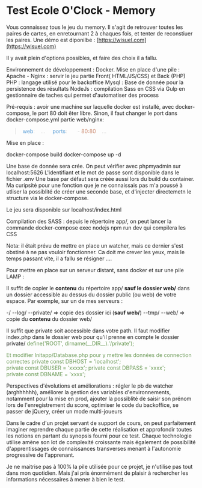 # Test Ecole O'Clock - Memory

Vous connaissez tous le jeu du memory.
Il s'agit de retrouver toutes les paires de cartes, en enretournant 2 à chaques fois, et tenter de reconstiuer les paires.
Une démo est diponilbe : [https://wisuel.com](https://wisuel.com)

Il y avait plein d'options possibles, et faire des choix il a fallu.

Environnement de développement : Docker.
Mise en place d'une pile :
Apache - Nginx : servir le jeu partie Front( HTML/JS/CSS) et Back (PHP)
PHP : langage utilisé pour le backoffice
Mysql : Base de donnée pour la persistence des résultats
NodeJs : compilation Sass en CSS via Gulp en gestionnaire de taches qui permet d'automatiser des process

Pré-requis : avoir une machine sur laquelle docker est installé, avec docker-compose, le port 80 doit êter libre. Sinon, il faut changer le port dans docker-compose.yml partie web/nginx:

> <span class="colour" style="color: rgb(212, 212, 212);"> </span><span class="colour" style="color: rgb(86, 156, 214);">web</span><span class="colour" style="color: rgb(212, 212, 212);">:</span>
> <span class="colour" style="color: rgb(212, 212, 212);">   ...</span>
> <span class="colour" style="color: rgb(212, 212, 212);">    </span><span class="colour" style="color: rgb(86, 156, 214);">ports</span><span class="colour" style="color: rgb(212, 212, 212);">:</span>
> <span class="colour" style="color: rgb(212, 212, 212);">      - </span><span class="colour" style="color: rgb(206, 145, 120);">80:80</span>
> <span class="colour" style="color: rgb(212, 212, 212);">   ...</span>

Mise en place :

docker-compose build
docker-compose up -d

Une base de donnée sera crée. On peut vérifier avec phpmyadmin sur localhost:5626
L'identifiant et le mot de passe sont disponible dans le fichier .env
Une base par défaut sera créée aussi lors du build du container.
Ma curipsité pour une fonction que je ne connaissais pas m'a poussé à utliser la possiblité de créer une seconde base, et d'injecter directemetn le structure via le docker-compose.

Le jeu sera disponible sur localhost/index.html

Compilation des SASS :
depuis le répertoire app/, on peut lancer la commande
docker-compose exec nodejs npm run dev
qui compilera les CSS

Nota: il était prévu de mettre en place un watcher, mais ce dernier s'est obstiné à ne pas vouloir fonctionner.
Ca doit me crever les yeux, mais le temps passant vite, il a fallu se résigner ....

Pour mettre en place sur un serveur distant, sans docker et sur une pile LAMP :

Il suffit de copier le **contenu** du répertoire app/ **sauf le dossier web/** dans un dossier accessible au dessus du dossier public (ou web) de votre espace.
Par exemple, sur un de mes serveurs :

-/
--log/
--private/ => copie des dossier ici (**sauf web/**)
--tmp/
--web/ => copie du **contenu** du dossier web/

Il suffit que private soit accessible dans votre path.
Il faut modifier index.php dans le dossier web pour qu'il prenne en compte le dossier private/
<span class="colour" style="color: rgb(106, 153, 85);">define('ROOT', dirname(\_\_DIR\_\_).'/private');</span>

<span class="colour" style="color: rgb(106, 153, 85);">Et modifier Initapp/Database.php pour y mettre les données de connection correctes</span>
<span class="colour" style="color: rgb(106, 153, 85);">private const DBHOST = 'localhost';</span>
<span class="colour" style="color: rgb(106, 153, 85);">private const DBUSER = 'xxxxx';</span>
<span class="colour" style="color: rgb(106, 153, 85);">private const DBPASS = 'xxxx';</span>
<span class="colour" style="color: rgb(106, 153, 85);">private const DBNAME = 'xxxx';</span>

Perspectives d'évolutions et améliorations :
régler le pb de watcher (arghhhhhh),
améliorer la gestion des variables d'environnements, notamment pour la mise en prod,
ajouter la possiblité de saisir son prénom lors de l'enregistrement du score,
optimiser le code du backoffice,
se passer de jQuery,
créer un mode multi-joueurs

Dans le cadre d'un projet servant de support de cours, on peut parfaitement imaginer reprendre chaque partie de cette réalisation et approfondir toutes les notions en partant du synopsis fourni pour ce test.
Chaque technologie utilise amène son lot de complexité croissante mais également de possibilité d'apprentissages de connaissances transverses menant à l'autonomie progressive de l'apprenant.

Je ne maitrise pas à 100% la pile utilisée pour ce projet, je n'utilise pas tout dans mon quotidien. Mais j'ai pris énormément de plaisir à rechercher les informations nécessaires à mener à bien le test.

<br>
<br>
